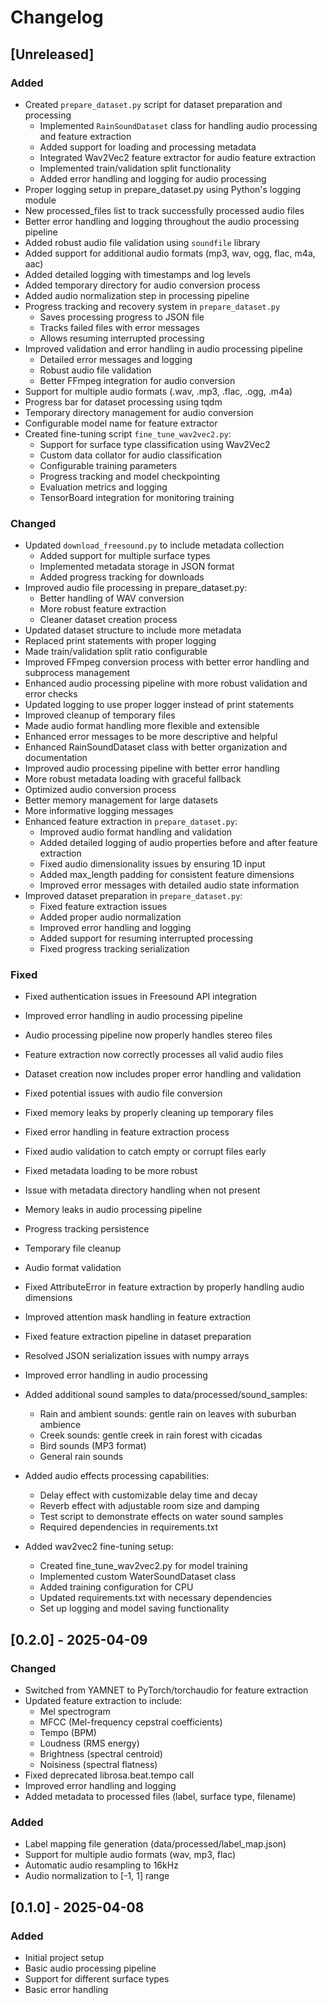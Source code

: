 # Changelog

## [Unreleased]

### Added
- Created `prepare_dataset.py` script for dataset preparation and processing
  - Implemented `RainSoundDataset` class for handling audio processing and feature extraction
  - Added support for loading and processing metadata
  - Integrated Wav2Vec2 feature extractor for audio feature extraction
  - Implemented train/validation split functionality
  - Added error handling and logging for audio processing
- Proper logging setup in prepare_dataset.py using Python's logging module
- New processed_files list to track successfully processed audio files
- Better error handling and logging throughout the audio processing pipeline
- Added robust audio file validation using `soundfile` library
- Added support for additional audio formats (mp3, wav, ogg, flac, m4a, aac)
- Added detailed logging with timestamps and log levels
- Added temporary directory for audio conversion process
- Added audio normalization step in processing pipeline
- Progress tracking and recovery system in `prepare_dataset.py`
  - Saves processing progress to JSON file
  - Tracks failed files with error messages
  - Allows resuming interrupted processing
- Improved validation and error handling in audio processing pipeline
  - Detailed error messages and logging
  - Robust audio file validation
  - Better FFmpeg integration for audio conversion
- Support for multiple audio formats (.wav, .mp3, .flac, .ogg, .m4a)
- Progress bar for dataset processing using tqdm
- Temporary directory management for audio conversion
- Configurable model name for feature extractor
- Created fine-tuning script `fine_tune_wav2vec2.py`:
  - Support for surface type classification using Wav2Vec2
  - Custom data collator for audio classification
  - Configurable training parameters
  - Progress tracking and model checkpointing
  - Evaluation metrics and logging
  - TensorBoard integration for monitoring training

### Changed
- Updated `download_freesound.py` to include metadata collection
  - Added support for multiple surface types
  - Implemented metadata storage in JSON format
  - Added progress tracking for downloads
- Improved audio file processing in prepare_dataset.py:
  - Better handling of WAV conversion
  - More robust feature extraction
  - Cleaner dataset creation process
- Updated dataset structure to include more metadata
- Replaced print statements with proper logging
- Made train/validation split ratio configurable
- Improved FFmpeg conversion process with better error handling and subprocess management
- Enhanced audio processing pipeline with more robust validation and error checks
- Updated logging to use proper logger instead of print statements
- Improved cleanup of temporary files
- Made audio format handling more flexible and extensible
- Enhanced error messages to be more descriptive and helpful
- Enhanced RainSoundDataset class with better organization and documentation
- Improved audio processing pipeline with better error handling
- More robust metadata loading with graceful fallback
- Optimized audio conversion process
- Better memory management for large datasets
- More informative logging messages
- Enhanced feature extraction in `prepare_dataset.py`:
  - Improved audio format handling and validation
  - Added detailed logging of audio properties before and after feature extraction
  - Fixed audio dimensionality issues by ensuring 1D input
  - Added max_length padding for consistent feature dimensions
  - Improved error messages with detailed audio state information
- Improved dataset preparation in `prepare_dataset.py`:
  - Fixed feature extraction issues
  - Added proper audio normalization
  - Improved error handling and logging
  - Added support for resuming interrupted processing
  - Fixed progress tracking serialization

### Fixed
- Fixed authentication issues in Freesound API integration
- Improved error handling in audio processing pipeline
- Audio processing pipeline now properly handles stereo files
- Feature extraction now correctly processes all valid audio files
- Dataset creation now includes proper error handling and validation
- Fixed potential issues with audio file conversion
- Fixed memory leaks by properly cleaning up temporary files
- Fixed error handling in feature extraction process
- Fixed audio validation to catch empty or corrupt files early
- Fixed metadata loading to be more robust
- Issue with metadata directory handling when not present
- Memory leaks in audio processing pipeline
- Progress tracking persistence
- Temporary file cleanup
- Audio format validation
- Fixed AttributeError in feature extraction by properly handling audio dimensions
- Improved attention mask handling in feature extraction
- Fixed feature extraction pipeline in dataset preparation
- Resolved JSON serialization issues with numpy arrays
- Improved error handling in audio processing

- Added additional sound samples to data/processed/sound_samples:
  - Rain and ambient sounds: gentle rain on leaves with suburban ambience
  - Creek sounds: gentle creek in rain forest with cicadas
  - Bird sounds (MP3 format)
  - General rain sounds 

- Added audio effects processing capabilities:
  - Delay effect with customizable delay time and decay
  - Reverb effect with adjustable room size and damping
  - Test script to demonstrate effects on water sound samples
  - Required dependencies in requirements.txt

- Added wav2vec2 fine-tuning setup:
  - Created fine_tune_wav2vec2.py for model training
  - Implemented custom WaterSoundDataset class
  - Added training configuration for CPU
  - Updated requirements.txt with necessary dependencies
  - Set up logging and model saving functionality 

## [0.2.0] - 2025-04-09

### Changed
- Switched from YAMNET to PyTorch/torchaudio for feature extraction
- Updated feature extraction to include:
  - Mel spectrogram
  - MFCC (Mel-frequency cepstral coefficients)
  - Tempo (BPM)
  - Loudness (RMS energy)
  - Brightness (spectral centroid)
  - Noisiness (spectral flatness)
- Fixed deprecated librosa.beat.tempo call
- Improved error handling and logging
- Added metadata to processed files (label, surface type, filename)

### Added
- Label mapping file generation (data/processed/label_map.json)
- Support for multiple audio formats (wav, mp3, flac)
- Automatic audio resampling to 16kHz
- Audio normalization to [-1, 1] range

## [0.1.0] - 2025-04-08

### Added
- Initial project setup
- Basic audio processing pipeline
- Support for different surface types
- Basic error handling 